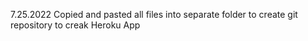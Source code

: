 7.25.2022
Copied and pasted all files into separate folder to create git repository to creak Heroku App